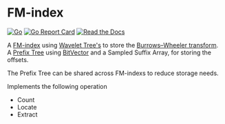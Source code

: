 # FM-index

[![Go](https://github.com/rossmerr/fm-index/actions/workflows/go.yml/badge.svg)](https://github.com/rossmerr/fm-index/actions/workflows/go.yml)
[![Go Report Card](https://goreportcard.com/badge/github.com/rossmerr/fm-index)](https://goreportcard.com/report/github.com/rossmerr/fm-index)
[![Read the Docs](https://pkg.go.dev/badge/golang.org/x/pkgsite)](https://pkg.go.dev/github.com/rossmerr/fm-index)

A [FM-index](https://en.wikipedia.org/wiki/FM-index) using [Wavelet Tree's](https://en.wikipedia.org/wiki/Wavelet_Tree) to store the [Burrows–Wheeler transform](https://en.wikipedia.org/wiki/Burrows%E2%80%93Wheeler_transform). A [Prefix Tree](https://en.wikipedia.org/wiki/Trie) using [BitVector](https://en.wikipedia.org/wiki/Bit_array) and a Sampled Suffix Array, for storing the offsets.

The Prefix Tree can be shared across FM-indexs to reduce storage needs.

Implements the following operation

- Count
- Locate
- Extract

